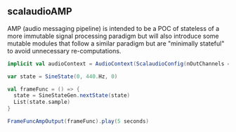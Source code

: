 ## scalaudioAMP

AMP (audio messaging pipeline) is intended to be a POC of stateless of a more immutable signal processing paradigm but will also introduce some mutable modules that follow a similar paradigm but are "minimally stateful" to avoid unnecessary re-computations.

```scala
implicit val audioContext = AudioContext(ScalaudioConfig(nOutChannels = 1))

var state = SineState(0, 440.Hz, 0)

val frameFunc = () => {
  state = SineStateGen.nextState(state)
  List(state.sample)
}

FrameFuncAmpOutput(frameFunc).play(5 seconds)
```
